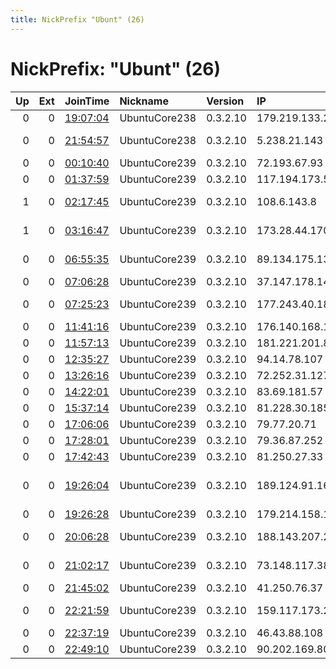 ```yaml
---
title: NickPrefix "Ubunt" (26)
---
```


# NickPrefix: "Ubunt" (26)

|   Up |   Ext | JoinTime                                                                                            | Nickname      | Version   | IP              | AS                                      | CC   |   ORp |   Dirp | OS    | Contact   |   eFamMembers |
|-----:|------:|:----------------------------------------------------------------------------------------------------|:--------------|:----------|:----------------|:----------------------------------------|:-----|------:|-------:|:------|:----------|--------------:|
|    0 |     0 | [19:07:04](https://metrics.torproject.org/rs.html#details/0B679C6A1664088F0B6A1FCF8D79DAAF06C66F08) | UbuntuCore238 | 0.3.2.10  | 179.219.133.237 | CLARO S.A.                              | br   | 43219 |      0 | Linux | None      |             1 |
|    0 |     0 | [21:54:57](https://metrics.torproject.org/rs.html#details/CAA4395A8597FB32202CA6999D43571FF7C1D76D) | UbuntuCore238 | 0.3.2.10  | 5.238.21.143    | Iran Telecommunication Company PJS      | ir   | 40355 |      0 | Linux | None      |             1 |
|    0 |     0 | [00:10:40](https://metrics.torproject.org/rs.html#details/89D2FC831E3461787E839B1ACBA6E7C95DAC487C) | UbuntuCore239 | 0.3.2.10  | 72.193.67.93    | Cox Communications Inc.                 | us   | 38067 |      0 | Linux | None      |             1 |
|    0 |     0 | [01:37:59](https://metrics.torproject.org/rs.html#details/8AAACB9186C7A667AE49CCE24A89ADCE4CA84B88) | UbuntuCore239 | 0.3.2.10  | 117.194.173.53  | National Internet Backbone              | in   | 42261 |      0 | Linux | None      |             1 |
|    1 |     0 | [02:17:45](https://metrics.torproject.org/rs.html#details/D18C625A5A2EE4D612461179F19BE145D6583FE8) | UbuntuCore239 | 0.3.2.10  | 108.6.143.8     | MCI Communications Services, Inc. d/b/a | us   | 34019 |      0 | Linux | None      |             1 |
|    1 |     0 | [03:16:47](https://metrics.torproject.org/rs.html#details/1F2B8BDE6739CA67D3EAFFE337C1D9ADA3CE69AF) | UbuntuCore239 | 0.3.2.10  | 173.28.44.170   | Mediacom Communications Corp            | us   | 33057 |      0 | Linux | None      |             1 |
|    0 |     0 | [06:55:35](https://metrics.torproject.org/rs.html#details/A545A7953C24D04364A64BFE4DC52F355B85E8F6) | UbuntuCore239 | 0.3.2.10  | 89.134.175.139  | Liberty Global Operations B.V.          | hu   | 46681 |      0 | Linux | None      |             1 |
|    0 |     0 | [07:06:28](https://metrics.torproject.org/rs.html#details/DBDDDEB3586B0983D7F0D09656ED9958664484FA) | UbuntuCore239 | 0.3.2.10  | 37.147.178.143  | PVimpelCom                              | ru   | 35621 |      0 | Linux | None      |             1 |
|    0 |     0 | [07:25:23](https://metrics.torproject.org/rs.html#details/97EE05E3B1FB797C66D5137E9F0FF7379C07CF68) | UbuntuCore239 | 0.3.2.10  | 177.243.40.18   | SERVICIO Y EQUIPO EN TELEFONu00CDA INTE | mx   | 36181 |      0 | Linux | None      |             1 |
|    0 |     0 | [11:41:16](https://metrics.torproject.org/rs.html#details/E01FE80F590BCC061291DB5324BA1E2C79228689) | UbuntuCore239 | 0.3.2.10  | 176.140.168.190 | Bouygues Telecom SA                     | fr   | 35325 |      0 | Linux | None      |             1 |
|    0 |     0 | [11:57:13](https://metrics.torproject.org/rs.html#details/BA023AD3A3AA5A854E36D3EBB5AC53E2AF15CFF5) | UbuntuCore239 | 0.3.2.10  | 181.221.201.86  | CLARO S.A.                              | br   | 43021 |      0 | Linux | None      |             1 |
|    0 |     0 | [12:35:27](https://metrics.torproject.org/rs.html#details/A8315DF933B77ADB6BD8A990801C1F4D639FE77A) | UbuntuCore239 | 0.3.2.10  | 94.14.78.107    | Sky UK Limited                          | gb   | 39743 |      0 | Linux | None      |             1 |
|    0 |     0 | [13:26:16](https://metrics.torproject.org/rs.html#details/17129BD5B4F5A080845C815683AD02B5D16BB06A) | UbuntuCore239 | 0.3.2.10  | 72.252.31.127   | FLOW                                    | jm   | 33817 |      0 | Linux | None      |             1 |
|    0 |     0 | [14:22:01](https://metrics.torproject.org/rs.html#details/6506C80861E19C01811B13B7371991957C43D0F7) | UbuntuCore239 | 0.3.2.10  | 83.69.181.57    | New-Com Trade Ltd.                      | ru   | 43415 |      0 | Linux | None      |             1 |
|    0 |     0 | [15:37:14](https://metrics.torproject.org/rs.html#details/EEBB1328C5974602C621EE39EECE79EA512BA035) | UbuntuCore239 | 0.3.2.10  | 81.228.30.185   | Telia Company AB                        | se   | 43455 |      0 | Linux | None      |             1 |
|    0 |     0 | [17:06:06](https://metrics.torproject.org/rs.html#details/E0353FA4B55F01E5DC6F8343751601BB271A6585) | UbuntuCore239 | 0.3.2.10  | 79.77.20.71     | Tiscali UK Limited                      | gb   | 34499 |      0 | Linux | None      |             1 |
|    0 |     0 | [17:28:01](https://metrics.torproject.org/rs.html#details/E22336A683FD1C4F5032C41A2CB6A5AFFDF94F1F) | UbuntuCore239 | 0.3.2.10  | 79.36.87.252    | Telecom Italia                          | it   | 41955 |      0 | Linux | None      |             1 |
|    0 |     0 | [17:42:43](https://metrics.torproject.org/rs.html#details/A5BAC235FA1ABA4B884E11577CAA31FF4D1267C7) | UbuntuCore239 | 0.3.2.10  | 81.250.27.33    | Orange                                  | fr   | 33711 |      0 | Linux | None      |             1 |
|    0 |     0 | [19:26:04](https://metrics.torproject.org/rs.html#details/C1CB009326720CA7849CE738116FD6EEF447CACE) | UbuntuCore239 | 0.3.2.10  | 189.124.91.160  | Acer Telecomunicau00E7u00F5es ltda      | br   | 36321 |      0 | Linux | None      |             1 |
|    0 |     0 | [19:26:28](https://metrics.torproject.org/rs.html#details/66CA4EB1F6B3AF71C98FD6D82A04E3B1B2476D77) | UbuntuCore239 | 0.3.2.10  | 179.214.158.114 | CLARO S.A.                              | br   | 38303 |      0 | Linux | None      |             1 |
|    0 |     0 | [20:06:28](https://metrics.torproject.org/rs.html#details/88F3743F5964A1209A2C772977967E5C9F5BA39E) | UbuntuCore239 | 0.3.2.10  | 188.143.207.225 | Petersburg Internet Network ltd.        | ru   | 45103 |      0 | Linux | None      |             1 |
|    0 |     0 | [21:02:17](https://metrics.torproject.org/rs.html#details/8CD5BD2216813F1DD8C6BA564B9B6BCCA9A6D15C) | UbuntuCore239 | 0.3.2.10  | 73.148.117.38   | Comcast Cable Communications, LLC       | us   | 34351 |      0 | Linux | None      |             1 |
|    0 |     0 | [21:45:02](https://metrics.torproject.org/rs.html#details/D19A64440D38E9CBBDDBFBEA2F73458EDBDABEB8) | UbuntuCore239 | 0.3.2.10  | 41.250.76.37    | Itissalat Al-MAGHRIB                    | ma   | 37988 |      0 | Linux | None      |             1 |
|    0 |     0 | [22:21:59](https://metrics.torproject.org/rs.html#details/0B4125EEABCB7513F4BBD84A28260A0ADE3ED40F) | UbuntuCore239 | 0.3.2.10  | 159.117.173.219 | Horry Telephone Cooperative, Inc.       | us   | 33001 |      0 | Linux | None      |             1 |
|    0 |     0 | [22:37:19](https://metrics.torproject.org/rs.html#details/979B9569E369589A6F5E5958CFF1336CAEBA710B) | UbuntuCore239 | 0.3.2.10  | 46.43.88.108    | Mada ALArab LTD                         | ps   | 40673 |      0 | Linux | None      |             1 |
|    0 |     0 | [22:49:10](https://metrics.torproject.org/rs.html#details/C9089B77153940879EDF47002ED5DED0021A3508) | UbuntuCore239 | 0.3.2.10  | 90.202.169.80   | Sky UK Limited                          | gb   | 39121 |      0 | Linux | None      |             1 |
